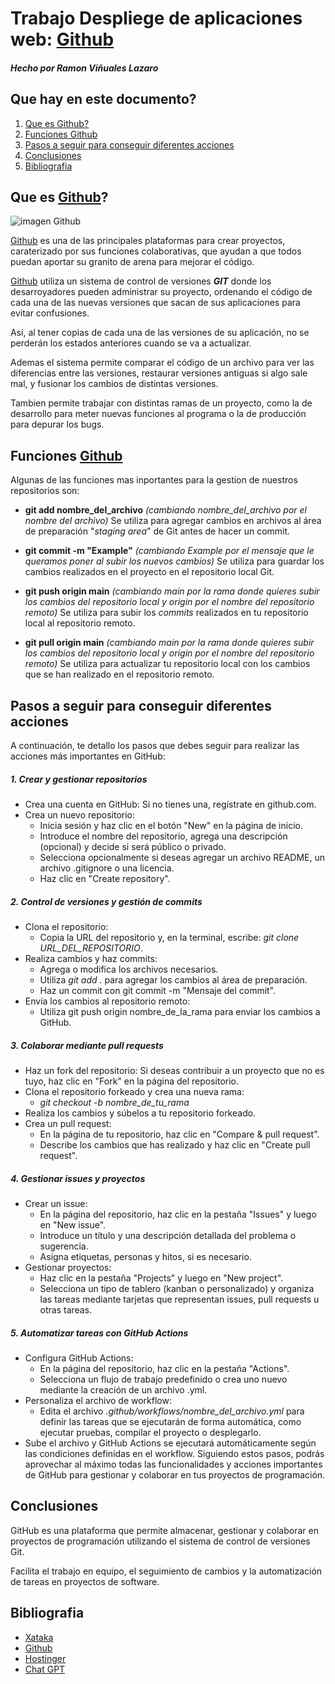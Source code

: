# Trabajo Despliege de aplicaciones web: [Github](https://github.com/)

##### Hecho por Ramon Viñuales Lazaro

## Que hay en este documento?

1. [Que es Github?](#que-es-github)
2. [Funciones Github](#funciones-github)
3. [Pasos a seguir para conseguir diferentes acciones](#pasos-a-seguir-para-conseguir-diferentes-acciones)
4. [Conclusiones](#conclusiones)
5. [Bibliografia](#bibliografia)

## Que es [Github](https://github.com/)?

![imagen Github](https://i.blogs.es/bd50eb/github_logo/1024_2000.png)

[Github](https://github.com/) es una de las principales plataformas para crear proyectos, caraterizado por sus funciones colaborativas, que ayudan a que todos puedan aportar su granito de arena para mejorar el código.

 [Github](https://github.com/) utiliza un sistema de control de versiones _**GIT**_ donde los desarroyadores pueden administrar su proyecto, ordenando el código de cada una de las nuevas versiones que sacan de sus aplicaciones para evitar confusiones. 
 
 Así, al tener copias de cada una de las versiones de su aplicación, no se perderán los estados anteriores cuando se va a actualizar.
 
 Ademas el sistema permite comparar el código de un archivo para ver las diferencias entre las versiones, restaurar versiones antiguas si algo sale mal, y fusionar los cambios de distintas versiones.
 
 Tambien permite trabajar con distintas ramas de un proyecto, como la de desarrollo para meter nuevas funciones al programa o la de producción para depurar los bugs.

## Funciones [Github](https://github.com/)

 Algunas de las funciones mas inportantes para la gestion de nuestros repositorios son:

* **git add nombre_del_archivo** _(cambiando _nombre_del_archivo_ por el nombre del archivo)_ Se utiliza para agregar cambios en archivos al área de preparación "_staging area_" de Git antes de hacer un commit.
  
 * **git commit -m "Example"** _(cambiando _Example_ por el mensaje que le queramos poner al subir los nuevos cambios)_  Se utiliza para guardar los cambios realizados en el proyecto en el repositorio local Git.
   
 *  **git push origin main** _(cambiando  _main_ por la rama donde quieres subir los cambios del repositorio local y _origin_ por el nombre del repositorio remoto)_ Se utiliza para subir los _commits_ realizados en tu repositorio local al repositorio remoto.
   
 *  **git pull origin main** _(cambiando  _main_ por la rama donde quieres subir los cambios del repositorio local y _origin_ por el nombre del repositorio remoto)_ Se utiliza para actualizar tu repositorio local con los cambios que se han realizado en el repositorio remoto.
   

## Pasos a seguir para conseguir diferentes acciones

A continuación, te detallo los pasos que debes seguir para realizar las acciones más importantes en GitHub:

##### 1. Crear y gestionar repositorios
* Crea una cuenta en GitHub: Si no tienes una, regístrate en github.com.
* Crea un nuevo repositorio:
  * Inicia sesión y haz clic en el botón "New" en la página de inicio.
  * Introduce el nombre del repositorio, agrega una descripción (opcional) y decide si será público o privado.
  * Selecciona opcionalmente si deseas agregar un archivo README, un archivo .gitignore o una licencia.
  * Haz clic en "Create repository".
  
##### 2. Control de versiones y gestión de commits
* Clona el repositorio:
  * Copia la URL del repositorio y, en la terminal, escribe: _git clone URL_DEL_REPOSITORIO_.
* Realiza cambios y haz commits:
  * Agrega o modifica los archivos necesarios.
  * Utiliza _git add ._ para agregar los cambios al área de preparación.
  * Haz un commit con git commit -m "Mensaje del commit".
* Envía los cambios al repositorio remoto:
  * Utiliza git push origin nombre_de_la_rama para enviar los cambios a GitHub.
    
##### 3. Colaborar mediante pull requests
* Haz un fork del repositorio: Si deseas contribuir a un proyecto que no es tuyo, haz clic en "Fork" en la página del repositorio.
* Clona el repositorio forkeado y crea una nueva rama:
  * _git checkout -b nombre_de_tu_rama_
* Realiza los cambios y súbelos a tu repositorio forkeado.
* Crea un pull request:
  * En la página de tu repositorio, haz clic en "Compare & pull request".
  * Describe los cambios que has realizado y haz clic en "Create pull request".

##### 4. Gestionar issues y proyectos
* Crear un issue:
  * En la página del repositorio, haz clic en la pestaña "Issues" y luego en "New issue".
  * Introduce un título y una descripción detallada del problema o sugerencia.
  * Asigna etiquetas, personas y hitos, si es necesario.
* Gestionar proyectos:
  * Haz clic en la pestaña "Projects" y luego en "New project".
  * Selecciona un tipo de tablero (kanban o personalizado) y organiza las tareas mediante tarjetas que representan issues, pull requests u otras tareas.
 
    
##### 5. Automatizar tareas con GitHub Actions
* Configura GitHub Actions:
  * En la página del repositorio, haz clic en la pestaña "Actions".
  * Selecciona un flujo de trabajo predefinido o crea uno nuevo mediante la creación de un archivo .yml.
* Personaliza el archivo de workflow:
  * Edita el archivo _.github/workflows/nombre_del_archivo.yml_ para definir las tareas que se ejecutarán de forma automática, como ejecutar pruebas, compilar el proyecto o desplegarlo.
* Sube el archivo y GitHub Actions se ejecutará automáticamente según las condiciones definidas en el workflow.
Siguiendo estos pasos, podrás aprovechar al máximo todas las funcionalidades y acciones importantes de GitHub para gestionar y colaborar en tus proyectos de programación.

## Conclusiones

GitHub es una plataforma que permite almacenar, gestionar y colaborar en proyectos de programación utilizando el sistema de control de versiones Git. 

Facilita el trabajo en equipo, el seguimiento de cambios y la automatización de tareas en proyectos de software.

## Bibliografia
* [Xataka](https://www.xataka.com/basics/que-github-que-que-le-ofrece-a-desarrolladores)
* [Github](https://docs.github.com/es/get-started/start-your-journey/about-github-and-git)
* [Hostinger](https://www.hostinger.es/tutoriales/que-es-github)
* [Chat GPT](https://openai.com/chatgpt/)
 
